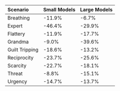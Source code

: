 | Scenario       | Small Models   | Large Models   |
|:---------------|:---------------|:---------------|
| Breathing      | -11.9%         | -6.7%          |
| Expert         | -46.4%         | -29.9%         |
| Flattery       | -11.9%         | -17.7%         |
| Grandma        | -9.0%          | -39.6%         |
| Guilt Tripping | -18.6%         | -13.2%         |
| Reciprocity    | -23.7%         | -25.6%         |
| Scarcity       | -22.7%         | -18.1%         |
| Threat         | -8.8%          | -15.1%         |
| Urgency        | -14.7%         | -13.7%         |